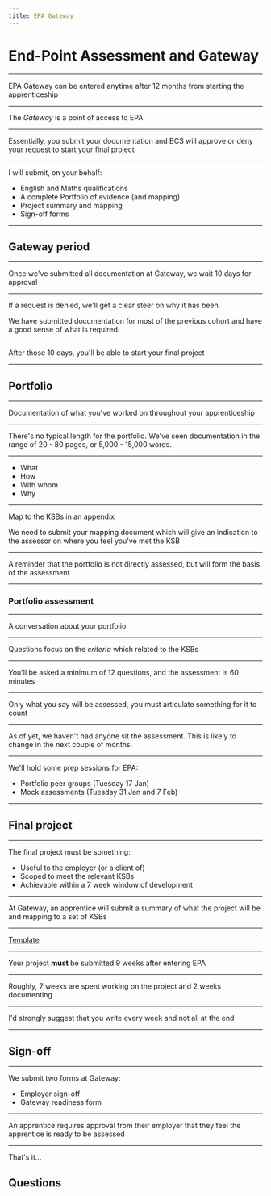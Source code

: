 ```yaml
---
title: EPA Gateway
---
```


# End-Point Assessment and Gateway

---

EPA Gateway can be entered anytime after 12 months from starting the apprenticeship

---

The _Gateway_ is a point of access to EPA

---

Essentially, you submit your documentation and BCS will approve or deny your request to start your final project

---

I will submit, on your behalf:

- English and Maths qualifications
- A complete Portfolio of evidence (and mapping)
- Project summary and mapping
- Sign-off forms

---

## Gateway period

---

Once we've submitted all documentation at Gateway, we wait 10 days for approval

---

If a request is denied, we'll get a clear steer on why it has been.

We have submitted documentation for most of the previous cohort and have a good sense of what is required.

---

After those 10 days, you'll be able to start your final project

---

## Portfolio

---

Documentation of what you've worked on throughout your apprenticeship

---

There's no typical length for the portfolio. We've seen documentation in the range of 20 - 80 pages, or 5,000 - 15,000 words.

---

- What
- How
- With whom
- Why

---

Map to the KSBs in an appendix

We need to submit your mapping document which will give an indication to the assessor on where you feel you've met the KSB

---

A reminder that the portfolio is not directly assessed, but will form the basis of the assessment

---

### Portfolio assessment

---

A conversation about your portfolio

---

Questions focus on the _criteria_ which related to the KSBs

---

You'll be asked a minimum of 12 questions, and the assessment is 60 minutes

---

Only what you say will be assessed, you must articulate something for it to count

---

As of yet, we haven't had anyone sit the assessment. This is likely to change in the next couple of months.

---

We'll hold some prep sessions for EPA:

- Portfolio peer groups (Tuesday 17 Jan)
- Mock assessments (Tuesday 31 Jan and 7 Feb)

---

## Final project

---

The final project must be something:

- Useful to the employer (or a client of)
- Scoped to meet the relevant KSBs
- Achievable within a 7 week window of development

---

At Gateway, an apprentice will submit a summary of what the project will be and mapping to a set of KSBs

---

[Template](https://docs.google.com/document/d/1l9of0HGEnuGb0Jvbm_YhH5KzziFcxSob/edit?usp=sharing&ouid=108489208698423531539&rtpof=true&sd=true)

---

Your project **must** be submitted 9 weeks after entering EPA

---

Roughly, 7 weeks are spent working on the project and 2 weeks documenting

---

I'd strongly suggest that you write every week and not all at the end

---

## Sign-off

---

We submit two forms at Gateway:

- Employer sign-off
- Gateway readiness form

---

An apprentice requires approval from their employer that they feel the apprentice is ready to be assessed

---

That's it...

## Questions

